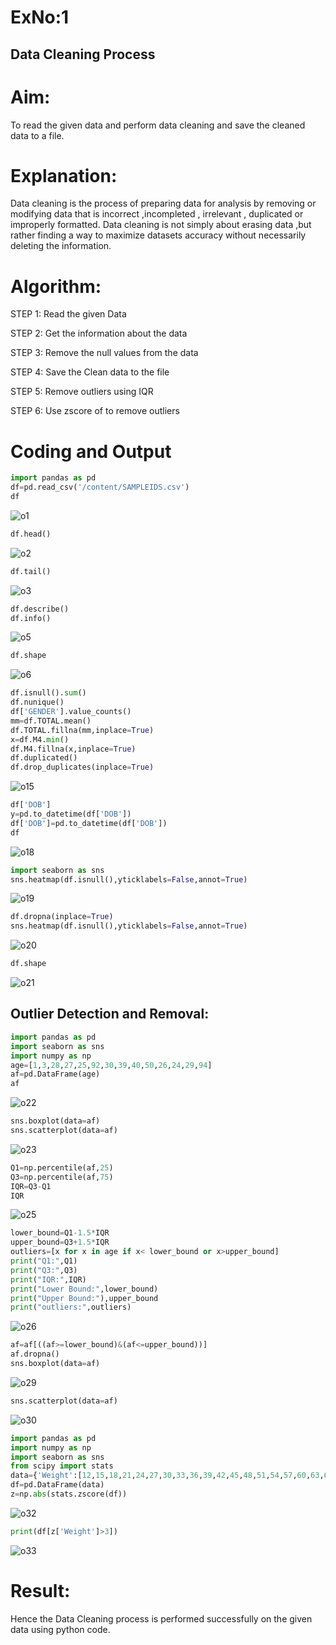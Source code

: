# ExNo:1
## Data Cleaning Process

# Aim:
To read the given data and perform data cleaning and save the cleaned data to a file.

# Explanation:
Data cleaning is the process of preparing data for analysis by removing or modifying data that is incorrect ,incompleted , irrelevant , duplicated or improperly formatted. Data cleaning is not simply about erasing data ,but rather finding a way to maximize datasets accuracy without necessarily deleting the information.

# Algorithm:
STEP 1: Read the given Data

STEP 2: Get the information about the data

STEP 3: Remove the null values from the data

STEP 4: Save the Clean data to the file

STEP 5: Remove outliers using IQR

STEP 6: Use zscore of to remove outliers

# Coding and Output
```py
import pandas as pd
df=pd.read_csv('/content/SAMPLEIDS.csv')
df
```
![o1](https://github.com/abdulwasih2003/exno1/assets/91781810/dcab775a-6aa8-4829-8edb-2041c410d839)

```py
df.head()
```
![o2](https://github.com/abdulwasih2003/exno1/assets/91781810/4ce1db9b-b039-4a29-83eb-f9f6e8315fcd)

```py
df.tail()
```
![o3](https://github.com/abdulwasih2003/exno1/assets/91781810/6905d38c-d6f9-4ca8-8fb5-bec5a96c458f)

```py
df.describe()
df.info()
```
![o5](https://github.com/abdulwasih2003/exno1/assets/91781810/4a2bcb5e-0194-4ef0-9909-9c69bccd74e2)

```py
df.shape
```
![o6](https://github.com/abdulwasih2003/exno1/assets/91781810/15787dde-cb6a-4663-b70f-771623605eff)

```py
df.isnull().sum()
df.nunique()
df['GENDER'].value_counts()
mm=df.TOTAL.mean()
df.TOTAL.fillna(mm,inplace=True)
x=df.M4.min()
df.M4.fillna(x,inplace=True)
df.duplicated()
df.drop_duplicates(inplace=True)
```
![o15](https://github.com/abdulwasih2003/exno1/assets/91781810/7fef135f-f960-455d-8b6f-482989841f36)

```py
df['DOB']
y=pd.to_datetime(df['DOB'])
df['DOB']=pd.to_datetime(df['DOB'])
df
```
![o18](https://github.com/abdulwasih2003/exno1/assets/91781810/4babe68c-7fd9-4914-99a9-27a3268983c5)

```py
import seaborn as sns
sns.heatmap(df.isnull(),yticklabels=False,annot=True)
```
![o19](https://github.com/abdulwasih2003/exno1/assets/91781810/f009a170-0795-483d-9d8a-9a8071dbc413)

```py
df.dropna(inplace=True)
sns.heatmap(df.isnull(),yticklabels=False,annot=True)
```
![o20](https://github.com/abdulwasih2003/exno1/assets/91781810/73ebcf09-e63a-4217-ac12-2786b0539036)

```py
df.shape
```
![o21](https://github.com/abdulwasih2003/exno1/assets/91781810/88bb2f30-56bc-4636-8f60-466cd45c22ca)

## Outlier Detection and Removal:
```py
import pandas as pd
import seaborn as sns
import numpy as np
age=[1,3,28,27,25,92,30,39,40,50,26,24,29,94]
af=pd.DataFrame(age)
af
```
![o22](https://github.com/abdulwasih2003/exno1/assets/91781810/e8ab5ba4-7d7b-452b-a78e-fa76bc94e1a8)

```py
sns.boxplot(data=af)
sns.scatterplot(data=af)
```
![o23](https://github.com/abdulwasih2003/exno1/assets/91781810/446ff3bd-b23a-4683-89bb-d1822a2db35a)

```py
Q1=np.percentile(af,25)
Q3=np.percentile(af,75)
IQR=Q3-Q1
IQR
```
![o25](https://github.com/abdulwasih2003/exno1/assets/91781810/db23e9d0-fe1a-49bf-a66e-7c34acc32e29)

```py
lower_bound=Q1-1.5*IQR
upper_bound=Q3+1.5*IQR
outliers=[x for x in age if x< lower_bound or x>upper_bound]
print("Q1:",Q1)
print("Q3:",Q3)
print("IQR:",IQR)
print("Lower Bound:",lower_bound)
print("Upper Bound:"),upper_bound
print("outliers:",outliers)
```
![o26](https://github.com/abdulwasih2003/exno1/assets/91781810/59e8c257-ce90-4895-96c6-80306955952c)

```py
af=af[((af>=lower_bound)&(af<=upper_bound))]
af.dropna()
sns.boxplot(data=af)
```
![o29](https://github.com/abdulwasih2003/exno1/assets/91781810/8349c72b-b5be-4b48-b77c-34b4f8c7989a)

```py
sns.scatterplot(data=af)
```
![o30](https://github.com/abdulwasih2003/exno1/assets/91781810/4cea6076-2e5e-44d4-9b22-72b897e58c82)

```py
import pandas as pd
import numpy as np
import seaborn as sns
from scipy import stats
data={'Weight':[12,15,18,21,24,27,30,33,36,39,42,45,48,51,54,57,60,63,66,69,202,72,75,78,81,84,232,87,90,93,96,99,258]}
df=pd.DataFrame(data)
z=np.abs(stats.zscore(df))
```
![o32](https://github.com/abdulwasih2003/exno1/assets/91781810/b6429c37-8876-4815-9d46-55febd5d10a1)

```py
print(df[z['Weight']>3])
```
![o33](https://github.com/abdulwasih2003/exno1/assets/91781810/b62675a0-7d89-4682-97fe-3c1a00b27b3b)

# Result:
Hence the Data Cleaning process is performed successfully on the given data using python code.

